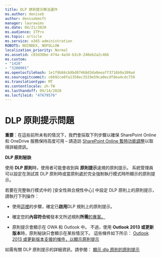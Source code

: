 ```yaml
---
title: DLP 原則提示無法運作
ms.author: deniseb
author: denisebmsft
manager: laurawims
ms.date: 04/21/2020
ms.audience: ITPro
ms.topic: article
ms.service: o365-administration
ROBOTS: NOINDEX, NOFOLLOW
localization_priority: Normal
ms.assetid: c03d30be-474a-4a34-b3c0-240eb2a2c466
ms.custom:
- "1428"
- "3200001"
ms.openlocfilehash: 1e1f9b84cb8bd07468d3da0eeaff3716b9a309a4
ms.sourcegitcommit: c6692ce0fa1358ec3529e59ca0ecdfdea4cdc759
ms.translationtype: MT
ms.contentlocale: zh-TW
ms.lasthandoff: 09/14/2020
ms.locfileid: "47679576"
---
```

# <a name="dlp-policy-tip-issues"></a>DLP 原則提示問題

**重要**：在這些前所未有的情況下，我們會採取下列步驟以確保 SharePoint Online 和 OneDrive 服務保持高度可用 – 請造訪 [SharePoint Online 暫時功能調整](https://aka.ms/ODSPAdjustments)以取得詳細資訊。

**DLP 原則秘訣**

使用 **DLP 原則**時，使用者可能會收到與 **原則提示**違規的原則提示。 系統管理員可以設定在測試其 DLP 原則時或當原則處於完全強制執行模式時所顯示的原則提示。
  
若要在完整執行模式中的 [安全性與合規性中心] 中設定 DLP 原則上的原則提示，請執行下列操作：
  
- 使用[這裡](https://docs.microsoft.com/microsoft-365/compliance/use-notifications-and-policy-tips)的步驟，確定已**啟用**DLP 規則上的原則提示。

- 確定您的**內容符合**觸發本文所述規則**所需**[的專案。](https://docs.microsoft.com/microsoft-365/compliance/sensitive-information-type-entity-definitions)

- 原則提示會顯示在 OWA 和 Outlook 中。 不過，使用 **Outlook 2013 或更新版本**時，原則秘訣只會顯示在某些情況下。 這些條件如下所示： [Outlook 2013 或更新版本支援的條件，以顯示原則提示](https://docs.microsoft.com/microsoft-365/compliance/use-notifications-and-policy-tips)

如需有關 DLP 原則提示的詳細資訊，請參閱： [顯示 dlp 原則的原則提示](https://docs.microsoft.com/microsoft-365/compliance/use-notifications-and-policy-tips)
  